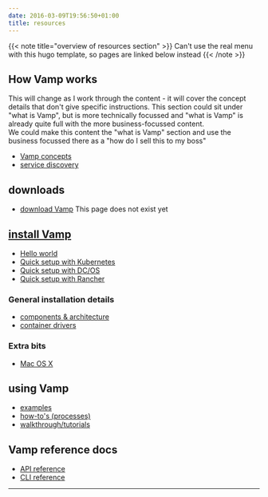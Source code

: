 ```yaml
---
date: 2016-03-09T19:56:50+01:00
title: resources
---
```

{{< note title="overview of resources section" >}}
Can't use the real menu with this hugo template, so pages are linked below instead
{{< /note >}}

## How Vamp works
This will change as I work through the content - it will cover the concept details that don't give specific instructions. This section could sit under "what is Vamp", but is more technically focussed and "what is Vamp" is already quite full with the more business-focussed content.   
We could make this content the "what is Vamp" section and use the business focussed there as a "how do I sell this to my boss"


* [Vamp concepts](/vampconcepts/)
* [service discovery](/servicediscovery/)


## downloads
* [download Vamp](/downloads/)
This page does not exist yet

## [install Vamp](/install/)
  * [Hello world](/vamp-hello-world/)
  * [Quick setup with Kubernetes](/quick-setup-kubernetes/)
  * [Quick setup with DC/OS](/quick-setup-dcos/)
  * [Quick setup with Rancher](/quick-setup-rancher/)

### General installation details  

* [components & architecture](/components/)
* [container drivers](/container-drivers/)

### Extra bits

  * [Mac OS X](/docs/macosx/)

## using Vamp
* [examples](/examples/)
* [how-to's (processes)](/howto/)
* [walkthrough/tutorials](/tutorials/)

## Vamp reference docs
* [API reference](http://vamp.io/documentation/api-reference/)
* [CLI reference](http://vamp.io/documentation/cli-reference/)


--------

